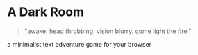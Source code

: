 A Dark Room
===========
> "awake. head throbbing. vision blurry. come light the fire."

a minimalist text adventure game for your browser
